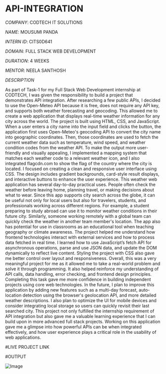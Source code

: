 # API-INTEGRATION

*COMPANY*: CODTECH IT SOLUTIONS

*NAME*: MOUSUMI PANDA

*INTERN ID*: CITS0D641

*DOMAIN*: FULL STACK WEB DEVELOPMENT

*DURATION*: 4 WEEKS

*MENTOR*: NEELA SANTHOSH

*DESCRIPTION* 

As part of Task-1 for my Full Stack Web Development internship at CODTECH, I was given the responsibility to build a project that demonstrates API integration. After researching a few public APIs, I decided to use the Open-Meteo API because it is free, does not require any API key, and supports both weather forecasting and geocoding. This allowed me to create a web application that displays real-time weather information for any city across the world. The project is built using HTML, CSS, and JavaScript. When a user enters a city name into the input field and clicks the button, the application first uses Open-Meteo's geocoding API to convert the city name into geographic coordinates. Then, those coordinates are used to fetch the current weather data such as temperature, wind speed, and weather condition codes from the weather API. To make the output more user-friendly and visually appealing, I implemented a mapping system that matches each weather code to a relevant weather icon, and I also integrated flagcdn.com to show the flag of the country where the city is located. I focused on creating a clean and responsive user interface using CSS. The design includes gradient backgrounds, card-style result displays, and interactive buttons to enhance the user experience. This weather web application has several day-to-day practical uses. People often check the weather before leaving home, planning travel, or making decisions about what to wear. Since this app supports city search across the globe, it can be useful not only for local users but also for travelers, students, and professionals working across different regions. For example, a student preparing to study abroad can use it to monitor weather conditions in their future city. Similarly, someone working remotely with a global team can quickly check the weather in another team member's location. The app also has potential for use in classrooms as an educational tool when teaching geography or climate awareness. The project helped me understand how frontend technologies interact with external services and how to process data fetched in real time. I learned how to use JavaScript’s fetch API for asynchronous operations, parse and use JSON data, and update the DOM dynamically to reflect live content. Styling the project with CSS also gave me better control over layout and responsiveness. Overall, this was a very meaningful project for me as it allowed me to take a real-world problem and solve it through programming. It also helped reinforce my understanding of API calls, data handling, error checking, and frontend design principles. Completing this task gave me more confidence in building independent projects using core web technologies. In the future, I plan to improve this application by adding new features such as a multi-day forecast, auto-location detection using the browser's geolocation API, and more detailed weather descriptions. I also plan to optimize the UI for mobile devices and consider integrating local storage so users can quickly revisit their last searched city. This project not only fulfilled the internship requirement of API integration but also gave me a valuable learning experience that I can build upon in more advanced full stack projects. Working on this application gave me a glimpse into how powerful APIs can be when integrated effectively, and how user experience plays a critical role in the usability of web applications.

#LIVE PROJECT LINK



#OUTPUT

![Image](https://github.com/user-attachments/assets/f115325f-b18d-4345-95c5-b3f5203a47bd)
